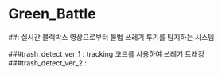 # Green_Battle
##: 실시간 블랙박스 영상으로부터 불법 쓰레기 투기를 탐지하는 시스템

###trash_detect_ver_1 : tracking 코드를 사용하여 쓰레기 트래킹
###trash_detect_ver_2 : 
